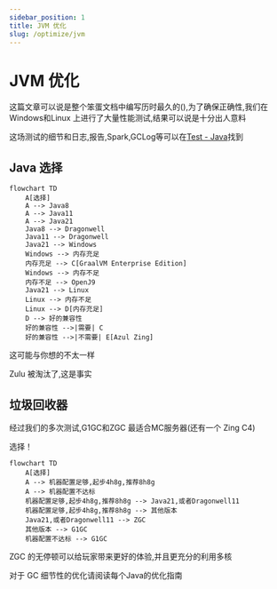 ```yaml
---
sidebar_position: 1
title: JVM 优化
slug: /optimize/jvm
---
```


# JVM 优化

这篇文章可以说是整个笨蛋文档中编写历时最久的(),为了确保正确性,我们在Windows和Linux 上进行了大量性能测试,结果可以说是十分出人意料

这场测试的细节和日志,报告,Spark,GCLog等可以在[Test - Java](https://github.com/lilingfengdev/Test-Java)找到

## Java 选择

```mermaid
flowchart TD
    A[选择] 
    A --> Java8
    A --> Java11
    A --> Java21
    Java8 --> Dragonwell
    Java11 --> Dragonwell
    Java21 --> Windows
    Windows --> 内存充足
    内存充足 --> C[GraalVM Enterprise Edition]
    Windows --> 内存不足
    内存不足 --> OpenJ9
    Java21 --> Linux
    Linux --> 内存不足
    Linux --> D[内存充足]
    D --> 好的兼容性
    好的兼容性 -->|需要| C
    好的兼容性 -->|不需要| E[Azul Zing]
```

这可能与你想的不太一样

Zulu 被淘汰了,这是事实

## 垃圾回收器

经过我们的多次测试,G1GC和ZGC 最适合MC服务器(还有一个 Zing C4)

选择！

```mermaid
flowchart TD
    A[选择] 
    A --> 机器配置足够,起步4h8g,推荐8h8g
    A --> 机器配置不达标
    机器配置足够,起步4h8g,推荐8h8g --> Java21,或者Dragonwell11
    机器配置足够,起步4h8g,推荐8h8g --> 其他版本
    Java21,或者Dragonwell11 --> ZGC
    其他版本 --> G1GC
    机器配置不达标 --> G1GC
```

ZGC 的无停顿可以给玩家带来更好的体验,并且更充分的利用多核

对于 GC 细节性的优化请阅读每个Java的优化指南